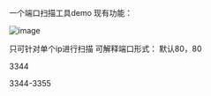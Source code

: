 一个端口扫描工具demo
现有功能：

![image](https://github.com/cjb12/YPortScan/assets/96485945/8ac90f93-ab87-46ab-a4bc-4b6cfc551bc8)

只可针对单个ip进行扫描
可解释端口形式：
默认80，80

3344

3344-3355
